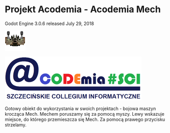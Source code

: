 # Projekt Acodemia - Acodemia Mech

Godot Engine 3.0.6 released July 29, 2018

![Acodemia icon](https://github.com/jackflower/AcodemiaMech/blob/master/acodemia_mech_icon.png)

![Acodemia logo](https://github.com/jackflower/Acodemia_tutorials/blob/master/graphics/acodemia_logo_small.png)

Gotowy obiekt do wykorzystania w swoich projektach - bojowa maszyn krocząca Mech. Mechem poruszamy się za pomocą myszy. Lewy wskazuje miejsce, do którego przemieszcza się Mech. Za pomocą prawego przycisku strzelamy.

